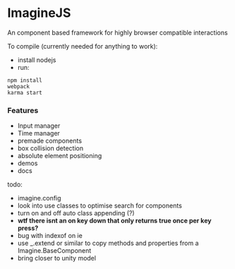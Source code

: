 # ImagineJS

An component based framework for highly browser compatible interactions

To compile (currently needed for anything to work):

 * install nodejs
 * run:
```
npm install
webpack
karma start
 ```

### Features

 * Input manager
 * Time manager
 * premade components
  * box collision detection
  * absolute element positioning
 * demos
 * docs



 todo:
 * imagine.config
 * look into use classes to optimise search for components
  * turn on and off auto class appending (?)
 * **wtf there isnt an on key down that only returns true once per key press?**
 * bug with indexof on ie
 * use _.extend or similar to copy methods and properties from a Imagine.BaseComponent
 * bring closer to unity model

